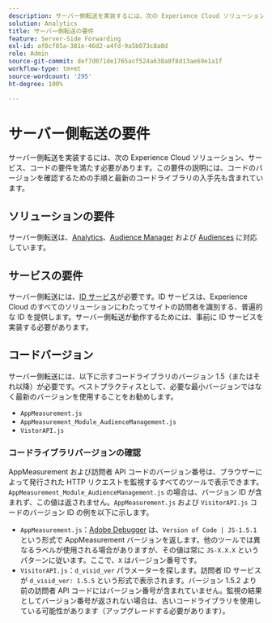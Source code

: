 ```yaml
---
description: サーバー側転送を実装するには、次の Experience Cloud ソリューション、サービス、コードの要件を満たす必要があります。この要件の説明には、コードのバージョンを確認するための手順と最新のコードライブラリの入手先も含まれています。
solution: Analytics
title: サーバー側転送の要件
feature: Server-Side Forwarding
exl-id: af0cf85a-381e-46d2-a4fd-9a5b073c8a8d
role: Admin
source-git-commit: def7d071de1765acf524a638a8f8d13ae69e1a1f
workflow-type: tm+mt
source-wordcount: '295'
ht-degree: 100%

---
```


# サーバー側転送の要件

サーバー側転送を実装するには、次の Experience Cloud ソリューション、サービス、コードの要件を満たす必要があります。この要件の説明には、コードのバージョンを確認するための手順と最新のコードライブラリの入手先も含まれています。

## ソリューションの要件

サーバー側転送は、[Analytics](https://www.adobe.com/jp/data-analytics-cloud/analytics.html)、[Audience Manager](https://www.adobe.com/jp/analytics/audience-manager.html) および [Audiences](https://experienceleague.adobe.com/docs/core-services/interface/audiences/audience-library.html?lang=ja) に対応しています。

## サービスの要件

サーバー側転送には、[ID サービス](https://experienceleague.adobe.com/docs/id-service/using/home.html?lang=ja)が必要です。ID サービスは、Experience Cloud のすべてのソリューションにわたってサイトの訪問者を識別する、普遍的な ID を提供します。サーバー側転送が動作するためには、事前に ID サービスを実装する必要があります。

## コードバージョン

サーバー側転送には、以下に示すコードライブラリのバージョン 1.5（またはそれ以降）が必要です。ベストプラクティスとして、必要な最小バージョンではなく最新のバージョンを使用することをお勧めします。

* `AppMeasurement.js`
* `AppMeasurement_Module_AudienceManagement.js`
* `VistorAPI.js`

### コードライブラリバージョンの確認

AppMeasurement および訪問者 API コードのバージョン番号は、ブラウザーによって発行された HTTP リクエストを監視するすべてのツールで表示できます。`AppMeasurement_Module_AudienceManagement.js` の場合は、バージョン ID が含まれず、この値は返されません。`AppMeasurement.js` および `VisitorAPI.js` コードのバージョン ID の例を以下に示します。

* `AppMeasurement.js`：[Adobe Debugger](https://experienceleague.adobe.com/docs/analytics/implementation/validate/debugger.html?lang=ja) は、`Version of Code | JS-1.5.1` という形式で AppMeasurement バージョンを返します。他のツールでは異なるラベルが使用される場合がありますが、その値は常に `JS-X.X.X` というパターンに従います。ここで、`X` はバージョン番号です。
* `VisitorAPI.js`：`d_visid_ver` パラメーターを探します。訪問者 ID サービスが `d_visid_ver: 1.5.5` という形式で表示されます。バージョン 1.5.2 より前の訪問者 API コードにはバージョン番号が含まれていません。監視の結果としてバージョン番号が返されない場合は、古いコードライブラリを使用している可能性があります（アップグレードする必要があります）。
